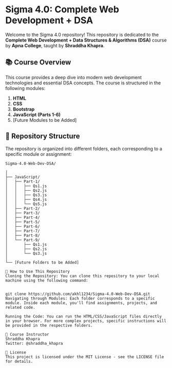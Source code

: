 # Sigma 4.0: Complete Web Development + DSA

Welcome to the Sigma 4.0 repository! This repository is dedicated to the **Complete Web Development + Data Structures & Algorithms (DSA)** course by **Apna College**, taught by **Shraddha Khapra**.

## 📚 Course Overview

This course provides a deep dive into modern web development technologies and essential DSA concepts. The course is structured in the following modules:

1. **HTML**
2. **CSS**
3. **Bootstrap**
4. **JavaScript (Parts 1-6)**
5. [Future Modules to be Added]

## 📂 Repository Structure

The repository is organized into different folders, each corresponding to a specific module or assignment:

```plaintext
Sigma-4.0-Web-Dev-DSA/

│
├── JavaScript/
│   ├── Part-1/
│   │   ├── Qs1.js
│   │   ├── Qs2.js
│   │   ├── Qs3.js
│   │   ├── Qs4.js
│   │   └── Qs5.js
│   ├── Part-2/
│   ├── Part-3/
│   ├── Part-4/
│   ├── Part-5/
│   ├── Part-6/
│   ├── Part-7/
│   ├── Part-8/
│   └── Part-9/
│       ├── Qs1.js
│       ├── Qs2.js
│       └── Qs3.js
│
└── [Future Folders to be Added]

🚀 How to Use This Repository
Cloning the Repository: You can clone this repository to your local machine using the following command:


git clone https://github.com/akhl1234/Sigma-4.0-Web-Dev-DSA.git
Navigating through Modules: Each folder corresponds to a specific module. Inside each module, you'll find assignments, projects, and related code.

Running the Code: You can run the HTML/CSS/JavaScript files directly in your browser. For more complex projects, specific instructions will be provided in the respective folders.

🌟 Course Instructor
Shraddha Khapra
Twitter: @shraddha_khapra

📄 License
This project is licensed under the MIT License - see the LICENSE file for details.
